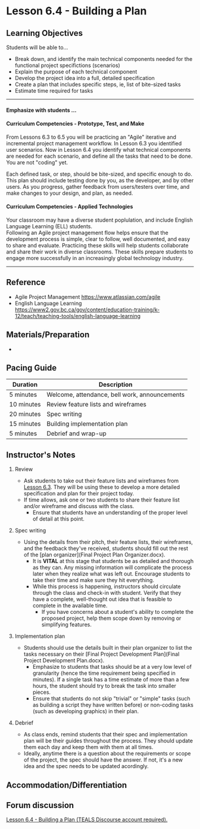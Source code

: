 # Lesson 6.4 - Building a Plan

## Learning Objectives
Students will be able to...
  * Break down, and identify the main technical components needed for the functional project specifictions (scenarios)
  * Explain the purpose of each technical component
  * Develop the project idea into a full, detailed specification
  * Create a plan that includes specific steps, ie, list of bite-sized tasks
  * Estimate time required for tasks


---

#### Emphasize with students ...
#### Curriculum Competencies - Prototype, Test, and Make

From Lessons 6.3 to 6.5 you will be practicing an "Agile" iterative and incremental project management workflow.  In Lesson 6.3 you identified user scenarios.  Now in Lesson 6.4 you identify what technical components are needed for each scenario,  and define all the tasks that need to be done.  You are not "coding" yet. 

Each defined task, or step, should be bite-sized, and specific enough to do.  
This plan should include testing done by you, as the developer, and by other users. 
As you progress, gather feedback from users/testers over time, and make changes to your design, and plan, as needed.

#### Curriculum Competencies - Applied Technologies

Your classroom may have a diverse student poplulation, and include English Language Learning (ELL) students.  
Following an Agile project management flow helps ensure that the development process is simple, clear to follow, well documented, and easy to share and evaluate.  Practicing these skills will help students collaborate and share their work in diverse classrooms.  These skills prepare students to engage more successfully in an increasingly global technology industry. 

---

## Reference

- Agile Project Management https://www.atlassian.com/agile
- English Language Learning https://www2.gov.bc.ca/gov/content/education-training/k-12/teach/teaching-tools/english-language-learning

## Materials/Preparation

*


## Pacing Guide
| Duration  | Description                                   |
| --------- | --------------------------------------------- |
| 5 minutes | Welcome, attendance, bell work, announcements |
| 10 minutes | Review feature lists and wireframes |
| 20 minutes | Spec writing |
| 15 minutes | Building implementation plan|
| 5 minutes | Debrief and wrap-up|

## Instructor's Notes
1. Review
    * Ask students to take out their feature lists and wireframes from [Lesson 6.3](lesson_63.md). They will be using these to develop a more detailed specification and plan for their project today.
    * If time allows, ask one or two students to share their feature list and/or wireframe and discuss with the class.
        * Ensure that students have an understanding of the proper level of detail at this point.
2. Spec writing
    * Using the details from their pitch, their feature lists, their wireframes, and the feedback they've received, students should fill out the rest of the [plan organizer](Final Project Plan Organizer.docx).
        * It is **VITAL** at this stage that students be as detailed and thorough as they can.  Any missing information will complicate the process later when they realize what was left out.  Encourage students to take their time and make sure they hit everything.
        * While this process is happening, instructors should circulate through the class and check-in with student.  Verify that they have a complete, well-thought out idea that is feasible to complete in the available time.  
            * If you have concerns about a student's ability to complete the proposed project, help them scope down by removing or simplifying features.
3. Implementation plan
    * Students should use the details built in their plan organizer to list the tasks necessary on their [Final Project Development Plan](Final Project Development Plan.docx).
        * Emphasize to students that tasks should be at a very low level of granularity (hence the time requirement being specified in minutes).  If a single task has a time estimate of more than a few hours, the student should try to break the task into smaller pieces.
        * Ensure that students do not skip "trivial" or "simple" tasks (such as building a script they have written before) or non-coding tasks (such as developing graphics) in their plan.
        
4. Debrief
    * As class ends, remind students that their spec and implementation plan will be their guides throughout the process.  They should update them each day and keep them with them at all times.
    * Ideally, anytime there is a question about the requirements or scope of the project, the spec should have the answer.  If not, it's a new idea and the spec needs to be updated acordingly.

## Accommodation/Differentiation

## Forum discussion

<a href="http://forums.tealsk12.org/c/intro-unit-6/lesson-6-4-building-a-plan" target="_blank">
Lesson 6.4 - Building a Plan (TEALS Discourse account required).</a>
